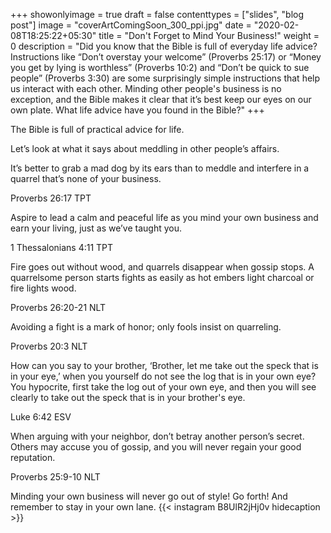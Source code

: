 +++
showonlyimage = true
draft = false
contenttypes = ["slides", "blog post"]
image = "coverArtComingSoon_300_ppi.jpg"
date = "2020-02-08T18:25:22+05:30"
title = "Don't Forget to Mind Your Business!"
weight = 0
description = "Did you know that the Bible is full of everyday life advice? Instructions like “Don’t overstay your welcome” (Proverbs 25:17) or “Money you get by lying is worthless” (Proverbs 10:2) and “Don’t be quick to sue people” (Proverbs 3:30) are some surprisingly simple instructions that help us interact with each other. Minding other people's business is no exception, and the Bible makes it clear that it’s best keep our eyes on our own plate. What life advice have you found in the Bible?"
+++

The Bible is full of practical advice for life. 

Let’s look at what it says about meddling in other people’s affairs.

<div class='bible-text'>It’s better to grab a mad dog by its ears than to meddle and interfere in a quarrel that’s none of your business.
<p class='bible-reference'>Proverbs 26:17 TPT</p>
</div>
<div class='bible-text'>Aspire to lead a calm and peaceful life as you mind your own business and earn your living, just as we’ve taught you.
<p class='bible-reference'> 1 Thessalonians 4:11 TPT</p>
</div>
<div class='bible-text'>Fire goes out without wood, and quarrels disappear when gossip stops. A quarrelsome person starts fights as easily as hot embers light charcoal or fire lights wood.
<p class='bible-reference'> Proverbs 26:20-21 NLT</p>
</div>
<div class='bible-text'>Avoiding a fight is a mark of honor; only fools insist on quarreling.
<p class='bible-reference'>Proverbs 20:3 NLT</p>
</div>
<div class='bible-text'>How can you say to your brother, ‘Brother, let me take out the speck that is in your eye,’ when you yourself do not see the log that is in your own eye? You hypocrite, first take the log out of your own eye, and then you will see clearly to take out the speck that is in your brother's eye.
<p class='bible-reference'>Luke 6:42 ESV</p>
</div>
<div class='bible-text'>When arguing with your neighbor, don’t betray another person’s secret. Others may accuse you of gossip, and you will never regain your good reputation.
<p class='bible-reference'>Proverbs 25:9-10 NLT</p>
</div>

Minding your own business will never go out of style! Go forth! And remember to stay in your own lane.
{{< instagram B8UlR2jHj0v hidecaption >}}
